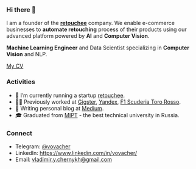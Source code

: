 ### Hi there 👋

I am a founder of the [**retouchee**](https://retouchee.com) company. We enable e-commerce businesses to **automate retouching** process of their products using our advanced platform powered by **AI** and **Computer Vision**.

**Machine Learning Engineer** and Data Scientist specializing in **Computer Vision** and NLP.

[My CV](https://github.com/vladimir-chernykh/vladimir-chernykh/blob/master/ChernykhCV.pdf)

### Activities

- 🔭 I’m currently running a startup [retouchee](https://retouchee.com).
- 👨‍💻 Previously worked at [Gigster](https://gigster.com), [Yandex](https://yandex.com/company/), [F1 Scuderia Toro Rosso](https://www.scuderiaalphatauri.com/en/).
- 📖 Writing personal blog at [Medium](https://medium.com/@vovacher).
- 🎓 Graduated from [MIPT](https://mipt.ru/en) - the best technical university in Russia.

### Connect

- Telegram: [@vovacher](https://t.me/vovacher)
- LinkedIn: https://www.linkedin.com/in/vovacher/
- Email: [vladimir.y.chernykh@gmail.com](mailto:vladimir.y.chernykh@gmail.com)
